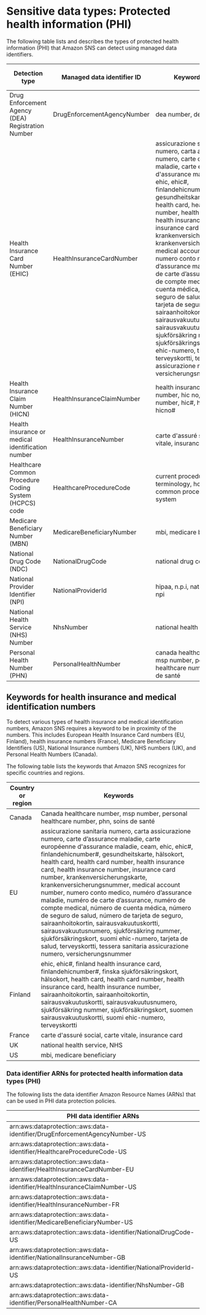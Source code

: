 # Sensitive data types: Protected health information \(PHI\)<a name="sns-message-data-protection-sensitive-data-types-phi"></a>

The following table lists and describes the types of protected health information \(PHI\) that Amazon SNS can detect using managed data identifiers\.


| Detection type | Managed data identifier ID | Keyword required | Countries and regions | 
| --- | --- | --- | --- | 
|  Drug Enforcement Agency \(DEA\) Registration Number  |  DrugEnforcementAgencyNumber  |  dea number, dea registration  |  US  | 
| Health Insurance Card Number \(EHIC\) |  HealthInsuranceCardNumber  | assicurazione sanitaria numero, carta assicurazione numero, carte d’assurance maladie, carte européenne d'assurance maladie, ceam, ehic, ehic\#, finlandehicnumber\#, gesundheitskarte, hälsokort, health card, health card number, health insurance card, health insurance number, insurance card number, krankenversicherungskarte, krankenversicherungsnummer, medical account number, numero conto medico, numéro d’assurance maladie, numéro de carte d’assurance, numéro de compte medical, número de cuenta médica, número de seguro de salud, número de tarjeta de seguro, sairaanhoitokortin, sairausvakuutuskortti, sairausvakuutusnumero, sjukförsäkring nummer, sjukförsäkringskort, suomi ehic\-numero, tarjeta de salud, terveyskortti, tessera sanitaria assicurazione numero, versicherungsnummer | EU | 
| Health Insurance Claim Number \(HICN\) |  HealthInsuranceClaimNumber  | health insurance claim number, hic no, hic no\., hic number, hic\#, hicn, hicn\#\., hicno\# | US | 
| Health insurance or medical identification number |  HealthInsuranceNumber  | carte d'assuré social, carte vitale, insurance card | FR | 
| Healthcare Common Procedure Coding System \(HCPCS\) code |  HealthcareProcedureCode  | current procedural terminology, hcpcs, healthcare common procedure coding system | US | 
| Medicare Beneficiary Number \(MBN\) |  MedicareBeneficiaryNumber  | mbi, medicare beneficiary | US | 
| National Drug Code \(NDC\) |  NationalDrugCode  | national drug code, ndc | US | 
| National Provider Identifier \(NPI\) |  NationalProviderId  | hipaa, n\.p\.i, national provider, npi | US | 
| National Health Service \(NHS\) Number |  NhsNumber  | national health service, NHS | GB | 
| Personal Health Number \(PHN\) |  PersonalHealthNumber  | canada healthcare number, msp number, personal healthcare number, phn, soins de santé | CA | 

## Keywords for health insurance and medical identification numbers<a name="sns-managed-data-identifiers-phi-id-keywords"></a>

To detect various types of health insurance and medical identification numbers, Amazon SNS requires a keyword to be in proximity of the numbers\. This includes European Health Insurance Card numbers \(EU, Finland\), health insurance numbers \(France\), Medicare Beneficiary Identifiers \(US\), National Insurance numbers \(UK\), NHS numbers \(UK\), and Personal Health Numbers \(Canada\)\.

The following table lists the keywords that Amazon SNS recognizes for specific countries and regions\.


| Country or region | Keywords | 
| --- | --- | 
| Canada | Canada healthcare number, msp number, personal healthcare number, phn, soins de santé | 
| EU | assicurazione sanitaria numero, carta assicurazione numero, carte d’assurance maladie, carte européenne d'assurance maladie, ceam, ehic, ehic\#, finlandehicnumber\#, gesundheitskarte, hälsokort, health card, health card number, health insurance card, health insurance number, insurance card number, krankenversicherungskarte, krankenversicherungsnummer, medical account number, numero conto medico, numéro d’assurance maladie, numéro de carte d’assurance, numéro de compte medical, número de cuenta médica, número de seguro de salud, número de tarjeta de seguro, sairaanhoitokortin, sairausvakuutuskortti, sairausvakuutusnumero, sjukförsäkring nummer, sjukförsäkringskort, suomi ehic\-numero, tarjeta de salud, terveyskortti, tessera sanitaria assicurazione numero, versicherungsnummer | 
| Finland | ehic, ehic\#, finland health insurance card, finlandehicnumber\#, finska sjukförsäkringskort, hälsokort, health card, health card number, health insurance card, health insurance number, sairaanhoitokortin, sairaanhoitokortin, sairausvakuutuskortti, sairausvakuutusnumero, sjukförsäkring nummer, sjukförsäkringskort, suomen sairausvakuutuskortti, suomi ehic\-numero, terveyskortti | 
| France | carte d'assuré social, carte vitale, insurance card | 
| UK | national health service, NHS | 
| US | mbi, medicare beneficiary | 

### Data identifier ARNs for protected health information data types \(PHI\)<a name="sns-message-data-protection-phi-arns"></a>

The following lists the data identifier Amazon Resource Names \(ARNs\) that can be used in PHI data protection policies\.


| PHI data identifier ARNs | 
| --- | 
| arn:aws:dataprotection::aws:data\-identifier/DrugEnforcementAgencyNumber\-US | 
| arn:aws:dataprotection::aws:data\-identifier/HealthcareProcedureCode\-US | 
| arn:aws:dataprotection::aws:data\-identifier/HealthInsuranceCardNumber\-EU | 
| arn:aws:dataprotection::aws:data\-identifier/HealthInsuranceClaimNumber\-US | 
| arn:aws:dataprotection::aws:data\-identifier/HealthInsuranceNumber\-FR | 
| arn:aws:dataprotection::aws:data\-identifier/MedicareBeneficiaryNumber\-US | 
| arn:aws:dataprotection::aws:data\-identifier/NationalDrugCode\-US | 
| arn:aws:dataprotection::aws:data\-identifier/NationalInsuranceNumber\-GB | 
| arn:aws:dataprotection::aws:data\-identifier/NationalProviderId\-US | 
| arn:aws:dataprotection::aws:data\-identifier/NhsNumber\-GB | 
| arn:aws:dataprotection::aws:data\-identifier/PersonalHealthNumber\-CA | 